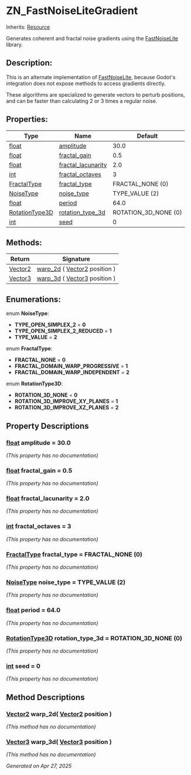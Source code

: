# ZN_FastNoiseLiteGradient

Inherits: [Resource](https://docs.godotengine.org/en/stable/classes/class_resource.html)

Generates coherent and fractal noise gradients using the [FastNoiseLite](https://github.com/Auburn/FastNoiseLite) library.

## Description: 

This is an alternate implementation of [FastNoiseLite](https://docs.godotengine.org/en/stable/classes/class_fastnoiselite.html), because Godot's integration does not expose methods to access gradients directly.

These algorithms are specialized to generate vectors to perturb positions, and can be faster than calculating 2 or 3 times a regular noise.

## Properties: 


Type                                                                      | Name                                         | Default              
------------------------------------------------------------------------- | -------------------------------------------- | ---------------------
[float](https://docs.godotengine.org/en/stable/classes/class_float.html)  | [amplitude](#i_amplitude)                    | 30.0                 
[float](https://docs.godotengine.org/en/stable/classes/class_float.html)  | [fractal_gain](#i_fractal_gain)              | 0.5                  
[float](https://docs.godotengine.org/en/stable/classes/class_float.html)  | [fractal_lacunarity](#i_fractal_lacunarity)  | 2.0                  
[int](https://docs.godotengine.org/en/stable/classes/class_int.html)      | [fractal_octaves](#i_fractal_octaves)        | 3                    
[FractalType](ZN_FastNoiseLiteGradient.md#enumerations)                   | [fractal_type](#i_fractal_type)              | FRACTAL_NONE (0)     
[NoiseType](ZN_FastNoiseLiteGradient.md#enumerations)                     | [noise_type](#i_noise_type)                  | TYPE_VALUE (2)       
[float](https://docs.godotengine.org/en/stable/classes/class_float.html)  | [period](#i_period)                          | 64.0                 
[RotationType3D](ZN_FastNoiseLiteGradient.md#enumerations)                | [rotation_type_3d](#i_rotation_type_3d)      | ROTATION_3D_NONE (0) 
[int](https://docs.godotengine.org/en/stable/classes/class_int.html)      | [seed](#i_seed)                              | 0                    
<p></p>

## Methods: 


Return                                                                        | Signature                                                                                                        
----------------------------------------------------------------------------- | -----------------------------------------------------------------------------------------------------------------
[Vector2](https://docs.godotengine.org/en/stable/classes/class_vector2.html)  | [warp_2d](#i_warp_2d) ( [Vector2](https://docs.godotengine.org/en/stable/classes/class_vector2.html) position )  
[Vector3](https://docs.godotengine.org/en/stable/classes/class_vector3.html)  | [warp_3d](#i_warp_3d) ( [Vector3](https://docs.godotengine.org/en/stable/classes/class_vector3.html) position )  
<p></p>

## Enumerations: 

enum **NoiseType**: 

- <span id="i_TYPE_OPEN_SIMPLEX_2"></span>**TYPE_OPEN_SIMPLEX_2** = **0**
- <span id="i_TYPE_OPEN_SIMPLEX_2_REDUCED"></span>**TYPE_OPEN_SIMPLEX_2_REDUCED** = **1**
- <span id="i_TYPE_VALUE"></span>**TYPE_VALUE** = **2**

enum **FractalType**: 

- <span id="i_FRACTAL_NONE"></span>**FRACTAL_NONE** = **0**
- <span id="i_FRACTAL_DOMAIN_WARP_PROGRESSIVE"></span>**FRACTAL_DOMAIN_WARP_PROGRESSIVE** = **1**
- <span id="i_FRACTAL_DOMAIN_WARP_INDEPENDENT"></span>**FRACTAL_DOMAIN_WARP_INDEPENDENT** = **2**

enum **RotationType3D**: 

- <span id="i_ROTATION_3D_NONE"></span>**ROTATION_3D_NONE** = **0**
- <span id="i_ROTATION_3D_IMPROVE_XY_PLANES"></span>**ROTATION_3D_IMPROVE_XY_PLANES** = **1**
- <span id="i_ROTATION_3D_IMPROVE_XZ_PLANES"></span>**ROTATION_3D_IMPROVE_XZ_PLANES** = **2**


## Property Descriptions

### [float](https://docs.godotengine.org/en/stable/classes/class_float.html)<span id="i_amplitude"></span> **amplitude** = 30.0

*(This property has no documentation)*

### [float](https://docs.godotengine.org/en/stable/classes/class_float.html)<span id="i_fractal_gain"></span> **fractal_gain** = 0.5

*(This property has no documentation)*

### [float](https://docs.godotengine.org/en/stable/classes/class_float.html)<span id="i_fractal_lacunarity"></span> **fractal_lacunarity** = 2.0

*(This property has no documentation)*

### [int](https://docs.godotengine.org/en/stable/classes/class_int.html)<span id="i_fractal_octaves"></span> **fractal_octaves** = 3

*(This property has no documentation)*

### [FractalType](ZN_FastNoiseLiteGradient.md#enumerations)<span id="i_fractal_type"></span> **fractal_type** = FRACTAL_NONE (0)

*(This property has no documentation)*

### [NoiseType](ZN_FastNoiseLiteGradient.md#enumerations)<span id="i_noise_type"></span> **noise_type** = TYPE_VALUE (2)

*(This property has no documentation)*

### [float](https://docs.godotengine.org/en/stable/classes/class_float.html)<span id="i_period"></span> **period** = 64.0

*(This property has no documentation)*

### [RotationType3D](ZN_FastNoiseLiteGradient.md#enumerations)<span id="i_rotation_type_3d"></span> **rotation_type_3d** = ROTATION_3D_NONE (0)

*(This property has no documentation)*

### [int](https://docs.godotengine.org/en/stable/classes/class_int.html)<span id="i_seed"></span> **seed** = 0

*(This property has no documentation)*

## Method Descriptions

### [Vector2](https://docs.godotengine.org/en/stable/classes/class_vector2.html)<span id="i_warp_2d"></span> **warp_2d**( [Vector2](https://docs.godotengine.org/en/stable/classes/class_vector2.html) position ) 

*(This method has no documentation)*

### [Vector3](https://docs.godotengine.org/en/stable/classes/class_vector3.html)<span id="i_warp_3d"></span> **warp_3d**( [Vector3](https://docs.godotengine.org/en/stable/classes/class_vector3.html) position ) 

*(This method has no documentation)*

_Generated on Apr 27, 2025_
